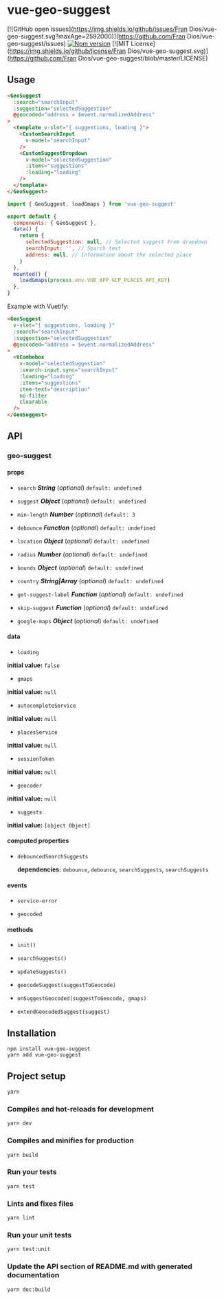 # vue-geo-suggest

[![GitHub open issues](https://img.shields.io/github/issues/Fran Dios/vue-geo-suggest.svg?maxAge=2592000)](https://github.com/Fran Dios/vue-geo-suggest/issues)
[![Npm version](https://img.shields.io/npm/v/vue-geo-suggest.svg?maxAge=2592000)](https://www.npmjs.com/package/vue-geo-suggest)
[![MIT License](https://img.shields.io/github/license/Fran Dios/vue-geo-suggest.svg)](https://github.com/Fran Dios/vue-geo-suggest/blob/master/LICENSE)

## Usage

```HTML
<GeoSuggest
  :search="searchInput"
  :suggestion="selectedSuggestion"
  @geocoded="address = $event.normalizedAddress"
>
  <template v-slot="{ suggestions, loading }">
    <CustomSearchInput
      v-model="searchInput"
    />
    <CustomSuggestDropdown
      v-model="selectedSuggestion"
      :items="suggestions"
      :loading="loading"
    />
  </template>
</GeoSuggest>
```

```javascript
import { GeoSuggest, loadGmaps } from 'vue-geo-suggest'

export default {
  components: { GeoSuggest },
  data() {
    return {
      selectedSuggestion: null, // Selected suggest from dropdown
      searchInput: '', // Search text
      address: null, // Information about the selected place
    }
  },
  mounted() {
    loadGmaps(process.env.VUE_APP_GCP_PLACES_API_KEY)
  },
}
```

Example with Vuetify:

```HTML
<GeoSuggest
  v-slot="{ suggestions, loading }"
  :search="searchInput"
  :suggestion="selectedSuggestion"
  @geocoded="address = $event.normalizedAddress"
>
  <VCombobox
    v-model="selectedSuggestion"
    :search-input.sync="searchInput"
    :loading="loading"
    :items="suggestions"
    item-text="description"
    no-filter
    clearable
  />
</GeoSuggest>
```

## API

### geo-suggest

#### props

- `search` **_String_** (_optional_) `default: undefined`

- `suggest` **_Object_** (_optional_) `default: undefined`

- `min-length` **_Number_** (_optional_) `default: 3`

- `debounce` **_Function_** (_optional_) `default: undefined`

- `location` **_Object_** (_optional_) `default: undefined`

- `radius` **_Number_** (_optional_) `default: undefined`

- `bounds` **_Object_** (_optional_) `default: undefined`

- `country` **_String|Array_** (_optional_) `default: undefined`

- `get-suggest-label` **_Function_** (_optional_) `default: undefined`

- `skip-suggest` **_Function_** (_optional_) `default: undefined`

- `google-maps` **_Object_** (_optional_) `default: undefined`

#### data

- `loading`

**initial value:** `false`

- `gmaps`

**initial value:** `null`

- `autocompleteService`

**initial value:** `null`

- `placesService`

**initial value:** `null`

- `sessionToken`

**initial value:** `null`

- `geocoder`

**initial value:** `null`

- `suggests`

**initial value:** `[object Object]`

#### computed properties

- `debouncedSearchSuggests`

  **dependencies:** `debounce`, `debounce`, `searchSuggests`, `searchSuggests`

#### events

- `service-error`

- `geocoded`

#### methods

- `init()`

- `searchSuggests()`

- `updateSuggests()`

- `geocodeSuggest(suggestToGeocode)`

- `onSuggestGeocoded(suggestToGeocode, gmaps)`

- `extendGeocodedSuggest(suggest)`

## Installation

```
npm install vue-geo-suggest
yarn add vue-geo-suggest
```

## Project setup

```
yarn
```

### Compiles and hot-reloads for development

```
yarn dev
```

### Compiles and minifies for production

```
yarn build
```

### Run your tests

```
yarn test
```

### Lints and fixes files

```
yarn lint
```

### Run your unit tests

```
yarn test:unit
```

### Update the API section of README.md with generated documentation

```
yarn doc:build
```
